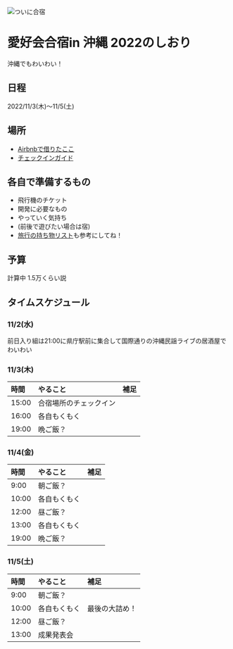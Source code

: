 ![ついに合宿](https://connpass-tokyo.s3.amazonaws.com/thumbs/18/6b/186baa8c3ec6ff28d611d2f776f09c91.png)

# 愛好会合宿in 沖縄 2022のしおり
沖縄でもわいわい！

## 日程
2022/11/3(木)〜11/5(土)

## 場所
- [Airbnbで借りたここ](https://www.airbnb.jp/rooms/31574459?source_impression_id=p3_1665486108_%2FHN%2BraP1wL7ECWI0)
- [チェックインガイド](https://drive.google.com/file/d/1PfdaNjByk3f7mCRubXJe77cMYOcIHkXA/view)

## 各自で準備するもの
- 飛行機のチケット
- 開発に必要なもの
- やっていく気持ち
- (前後で遊びたい場合は宿)
- [旅行の持ち物リスト](https://skywardplus.jal.co.jp/plus_one/other/travel_checklist/)も参考にしてね！

## 予算
計算中
1.5万くらい説

## タイムスケジュール
### 11/2(水)
前日入り組は21:00に県庁駅前に集合して国際通りの沖縄民謡ライブの居酒屋でわいわい

### 11/3(木)
| 時間 | やること | 補足 |
| :--- | :--- | :--- |
| 15:00 | 合宿場所のチェックイン |   |
| 16:00 | 各自もくもく |  |
| 19:00 | 晩ご飯？ |  |

### 11/4(金)
| 時間 | やること | 補足 |
| :--- | :--- | :--- |
| 9:00 | 朝ご飯？ |   |
| 10:00 | 各自もくもく |  |
| 12:00 | 昼ご飯？ |  |
| 13:00 | 各自もくもく |  |
| 19:00 | 晩ご飯？ |  |

### 11/5(土)
| 時間 | やること | 補足 |
| :--- | :--- | :--- |
| 9:00 | 朝ご飯？ |   |
| 10:00 | 各自もくもく | 最後の大詰め！ |
| 12:00 | 昼ご飯？ |  |
| 13:00 | 成果発表会 |  |


